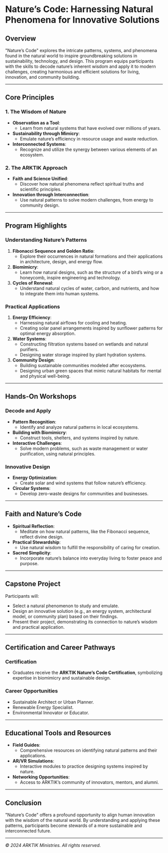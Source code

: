 # Nature’s Code: Harnessing Natural Phenomena for Innovative Solutions

## Overview

"Nature’s Code" explores the intricate patterns, systems, and phenomena found in the natural world to inspire groundbreaking solutions in sustainability, technology, and design. This program equips participants with the skills to decode nature’s inherent wisdom and apply it to modern challenges, creating harmonious and efficient solutions for living, innovation, and community building.

---

## Core Principles

### 1. The Wisdom of Nature
- **Observation as a Tool**:
  - Learn from natural systems that have evolved over millions of years.
- **Sustainability through Mimicry**:
  - Emulate nature’s efficiency in resource usage and waste reduction.
- **Interconnected Systems**:
  - Recognize and utilize the synergy between various elements of an ecosystem.

### 2. The ARKTIK Approach
- **Faith and Science Unified**:
  - Discover how natural phenomena reflect spiritual truths and scientific principles.
- **Innovation through Interconnection**:
  - Use natural patterns to solve modern challenges, from energy to community design.

---

## Program Highlights

### Understanding Nature’s Patterns
1. **Fibonacci Sequence and Golden Ratio**:
   - Explore their occurrences in natural formations and their applications in architecture, design, and energy flow.
2. **Biomimicry**:
   - Learn how natural designs, such as the structure of a bird’s wing or a honeycomb, inspire engineering and technology.
3. **Cycles of Renewal**:
   - Understand natural cycles of water, carbon, and nutrients, and how to integrate them into human systems.

### Practical Applications
1. **Energy Efficiency**:
   - Harnessing natural airflows for cooling and heating.
   - Creating solar panel arrangements inspired by sunflower patterns for optimal energy absorption.
2. **Water Systems**:
   - Constructing filtration systems based on wetlands and natural purifiers.
   - Designing water storage inspired by plant hydration systems.
3. **Community Design**:
   - Building sustainable communities modeled after ecosystems.
   - Designing urban green spaces that mimic natural habitats for mental and physical well-being.

---

## Hands-On Workshops

### Decode and Apply
- **Pattern Recognition**:
  - Identify and analyze natural patterns in local ecosystems.
- **Building with Biomimicry**:
  - Construct tools, shelters, and systems inspired by nature.
- **Interactive Challenges**:
  - Solve modern problems, such as waste management or water purification, using natural principles.

### Innovative Design
- **Energy Optimization**:
  - Create solar and wind systems that follow nature’s efficiency.
- **Circular Systems**:
  - Develop zero-waste designs for communities and businesses.

---

## Faith and Nature’s Code

- **Spiritual Reflection**:
  - Meditate on how natural patterns, like the Fibonacci sequence, reflect divine design.
- **Practical Stewardship**:
  - Use natural wisdom to fulfill the responsibility of caring for creation.
- **Sacred Simplicity**:
  - Incorporate nature’s balance into everyday living to foster peace and purpose.

---

## Capstone Project

Participants will:
- Select a natural phenomenon to study and emulate.
- Design an innovative solution (e.g., an energy system, architectural model, or community plan) based on their findings.
- Present their project, demonstrating its connection to nature’s wisdom and practical application.

---

## Certification and Career Pathways

### Certification
- Graduates receive the **ARKTIK Nature’s Code Certification**, symbolizing expertise in biomimicry and sustainable design.

### Career Opportunities
- Sustainable Architect or Urban Planner.
- Renewable Energy Specialist.
- Environmental Innovator or Educator.

---

## Educational Tools and Resources

- **Field Guides**:
  - Comprehensive resources on identifying natural patterns and their applications.
- **AR/VR Simulations**:
  - Interactive modules to practice designing systems inspired by nature.
- **Networking Opportunities**:
  - Access to ARKTIK’s community of innovators, mentors, and alumni.

---

## Conclusion

"Nature’s Code" offers a profound opportunity to align human innovation with the wisdom of the natural world. By understanding and applying these patterns, participants become stewards of a more sustainable and interconnected future.

---

*© 2024 ARKTIK Ministries. All rights reserved.*
